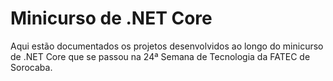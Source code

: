 # Minicurso de .NET Core
Aqui estão documentados os projetos desenvolvidos ao longo do minicurso de .NET Core que se passou na 24ª Semana de Tecnologia da FATEC de Sorocaba.
